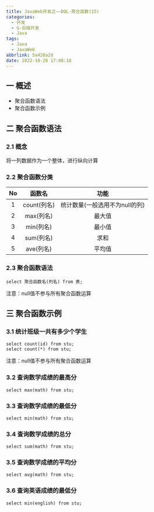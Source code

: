 ```yaml
---
title: JavaWeb开发之——DQL-聚合函数(15)
categories:
  - 开发
  - G-后端开发
  - Java
tags:
  - Java
  - JavaWeb
abbrlink: 5a428a2d
date: 2022-10-20 17:08:18
---
```

## 一 概述

* 聚合函数语法
* 聚合函数示例

<!--more-->

## 二 聚合函数语法

### 2.1 概念

将一列数据作为一个整体，进行纵向计算

### 2.2 聚合函数分类

|  No  |   函数名    |              功能              |
| :--: | :---------: | :----------------------------: |
|  1   | count(列名) | 统计数量(一般选用不为null的列) |
|  2   |  max(列名)  |             最大值             |
|  3   |  min(列名)  |             最小值             |
|  4   |  sum(列名)  |              求和              |
|  5   |  ave(列名)  |             平均值             |

### 2.3 聚合函数语法

```
select 聚合函数名(列名) from 表;
```

注意：null值不参与所有聚合函数运算

## 三 聚合函数示例

### 3.1 统计班级一共有多少个学生

```
select count(id) from stu;
select count(*) from stu;
```

注意：null值不参与所有聚合函数运算

### 3.2 查询数学成绩的最高分

```
select max(math) from stu;
```

### 3.3 查询数学成绩的最低分

```
select min(math) from stu;
```

### 3.4 查询数学成绩的总分

```
select sum(math) from stu;
```

### 3.5 查询数学成绩的平均分

```
select avg(math) from stu;
```

### 3.6 查询英语成绩的最低分

```
select min(english) from stu;
```

